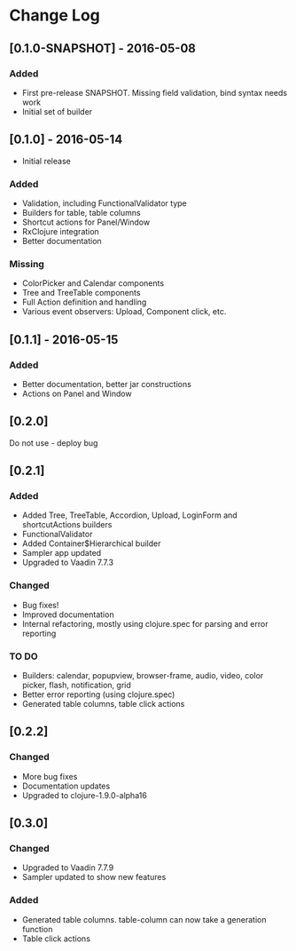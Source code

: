 # Change Log

## [0.1.0-SNAPSHOT] - 2016-05-08

### Added
- First pre-release SNAPSHOT. Missing field validation, bind syntax needs work
- Initial set of builder

## [0.1.0] - 2016-05-14
- Initial release

### Added
- Validation, including FunctionalValidator type
- Builders for table, table columns
- Shortcut actions for Panel/Window
- RxClojure integration
- Better documentation

### Missing
- ColorPicker and Calendar components
- Tree and TreeTable components
- Full Action definition and handling
- Various event observers: Upload, Component click, etc.

## [0.1.1] - 2016-05-15

### Added
- Better documentation, better jar constructions
- Actions on Panel and Window

## [0.2.0]

Do not use - deploy bug

## [0.2.1]

### Added
- Added Tree, TreeTable, Accordion, Upload, LoginForm and shortcutActions builders
- FunctionalValidator
- Added Container$Hierarchical builder
- Sampler app updated
- Upgraded to Vaadin 7.7.3

### Changed
- Bug fixes!
- Improved documentation
- Internal refactoring, mostly using clojure.spec for parsing and error reporting

### TO DO
- Builders: calendar, popupview, browser-frame, audio, video, color picker, flash, notification, grid
- Better error reporting (using clojure.spec)
- Generated table columns, table click actions

## [0.2.2]

### Changed
- More bug fixes
- Documentation updates
- Upgraded to clojure-1.9.0-alpha16

## [0.3.0]

### Changed
- Upgraded to Vaadin 7.7.9
- Sampler updated to show new features

### Added
- Generated table columns. table-column can now take a generation function
- Table click actions




